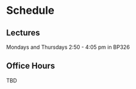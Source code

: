# Schedule

## Lectures 
Mondays and Thursdays 2:50 - 4:05 pm in BP326

## Office Hours
TBD
<!-- Tuesdays 3:00 – 5:00 pm in Clark Labs Building ([921 Main St.](https://goo.gl/maps/j9Qa2ZFMsiL1s3pS7)) -->
<p>&nbsp;</p>
<p>&nbsp;</p>
